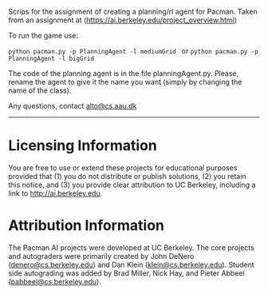 Scrips for the assignment of creating a planning/rl agent for Pacman. Taken from an assignment at (https://ai.berkeley.edu/project_overview.html)

To run the game use: 

`python pacman.py -p PlanningAgent -l mediumGrid `
or
`python pacman.py -p PlanningAgent -l bigGrid`

The code of the planning agent is in the file planningAgent.py. Please, rename the agent to give it the name you want (simply by changing the name of the class).

Any questions, contact alto@cs.aau.dk


-------------
# Licensing Information

You are free to use or extend these projects for educational purposes provided that (1)
you do not distribute or publish solutions, (2) you retain this notice, and (3) you
provide clear attribution to UC Berkeley, including a link to http://ai.berkeley.edu.

# Attribution Information

The Pacman AI projects were developed at UC Berkeley.  The core projects and autograders
were primarily created by John DeNero (denero@cs.berkeley.edu) and Dan Klein
(klein@cs.berkeley.edu).  Student side autograding was added by Brad Miller, Nick Hay, and
Pieter Abbeel (pabbeel@cs.berkeley.edu).
